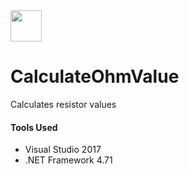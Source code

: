 <img src="http://clipground.com/images/electrical-resistance-clipart-5.jpg" width="50">

# CalculateOhmValue
Calculates resistor values

<h4>Tools Used</h4>
<ul>
  <li>Visual Studio 2017</li>
  <li>.NET Framework 4.71</li>
</ul>
